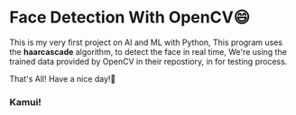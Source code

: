 # Face Detection With OpenCV😄

This is my very first project on AI and ML with Python, This program uses the **haarcascade** algorithm, to detect the face in real time, We're using the trained data provided by OpenCV in their repostiory, in for testing process.

That's All! Have a nice day!🐍

### Kamui!
